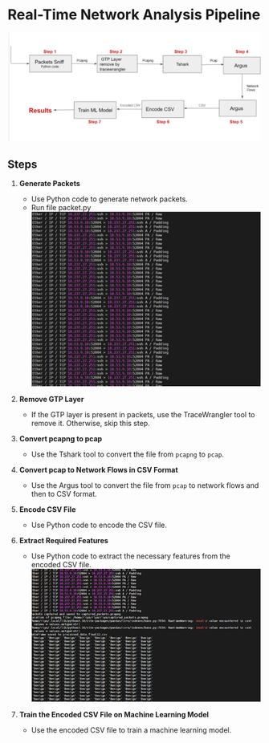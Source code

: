 # Real-Time Network Analysis Pipeline
![image](https://github.com/senriya852/Real-Time-Network-Analysis-Pipeline/blob/main/image/pipeline_architecture.png)

## Steps

1. **Generate Packets**
   - Use Python code to generate network packets.
   - Run file packet.py
![image](https://github.com/senriya852/Real-Time-Network-Analysis-Pipeline/blob/main/image/generated_packets.png)
2. **Remove GTP Layer**
   - If the GTP layer is present in packets, use the TraceWrangler tool to remove it. Otherwise, skip this step.

3. **Convert pcapng to pcap**
   - Use the Tshark tool to convert the file from `pcapng` to `pcap`.

4. **Convert pcap to Network Flows in CSV Format**
   - Use the Argus tool to convert the file from `pcap` to network flows and then to CSV format.

5. **Encode CSV File**
   - Use Python code to encode the CSV file.

6. **Extract Required Features**
   - Use Python code to extract the necessary features from the encoded CSV file.
![image](https://github.com/senriya852/Real-Time-Network-Analysis-Pipeline/blob/main/image/results.png)
7. **Train the Encoded CSV File on Machine Learning Model**
   - Use the encoded CSV file to train a machine learning model.


